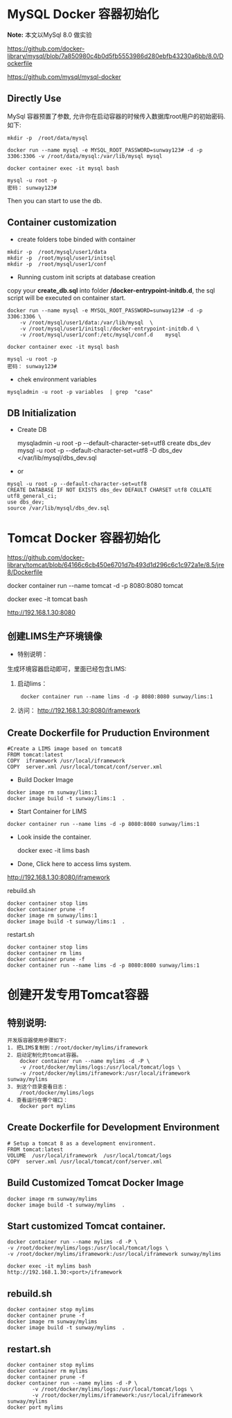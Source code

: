 
MySQL Docker 容器初始化
==
**Note:** 本文以MySql 8.0 做实验 

https://github.com/docker-library/mysql/blob/7a850980c4b0d5fb5553986d280ebfb43230a6bb/8.0/Dockerfile

https://github.com/mysql/mysql-docker


Directly Use
----

MySql 容器预置了参数, 允许你在启动容器的时候传入数据库root用户的初始密码. 如下: 

````
mkdir -p  /root/data/mysql

docker run --name mysql -e MYSQL_ROOT_PASSWORD=sunway123# -d -p 3306:3306 -v /root/data/mysql:/var/lib/mysql mysql
 
docker container exec -it mysql bash

mysql -u root -p 
密码： sunway123#

````

Then you can start to use the db.


Container customization
----

-  create folders tobe binded with container

```
mkdir -p  /root/mysql/user1/data
mkdir -p  /root/mysql/user1/initsql
mkdir -p  /root/mysql/user1/conf
```	
- Running custom init scripts at database creation
 
copy your  **create_db.sql** into folder  **/docker-entrypoint-initdb.d**,  the sql script will be executed on container start.

```
docker run --name mysql -e MYSQL_ROOT_PASSWORD=sunway123# -d -p 3306:3306 \
	-v /root/mysql/user1/data:/var/lib/mysql  \
	-v /root/mysql/user1/initsql:/docker-entrypoint-initdb.d \
	-v /root/mysql/user1/conf:/etc/mysql/conf.d    mysql
 
docker container exec -it mysql bash

mysql -u root -p 
密码： sunway123#

```

- chek environment variables

```
mysqladmin -u root -p variables  | grep  "case"
```
	
DB Initialization
----------

- Create DB

	mysqladmin -u root -p  --default-character-set=utf8  create dbs_dev
	mysql -u root -p --default-character-set=utf8 -D dbs_dev </var/lib/mysql/dbs_dev.sql
	
- or

```
mysql -u root -p --default-character-set=utf8
CREATE DATABASE IF NOT EXISTS dbs_dev DEFAULT CHARSET utf8 COLLATE utf8_general_ci;
use dbs_dev;
source /var/lib/mysql/dbs_dev.sql
```

Tomcat Docker 容器初始化
===========

https://github.com/docker-library/tomcat/blob/64166c6cb450e6701d7b493d1d296c6c1c972a1e/8.5/jre8/Dockerfile

docker container run --name tomcat -d -p 8080:8080 tomcat

docker exec -it tomcat bash

http://192.168.1.30:8080


创建LIMS生产环境镜像
--------
- 特别说明：

生成环境容器启动即可，里面已经包含LIMS:
	 
1. 启动lims：

		docker container run --name lims -d -p 8080:8080 sunway/lims:1 		 
2. 访问：
<http://192.168.1.30:8080/iframework>

Create Dockerfile for Pruduction Environment
---

```
#Create a LIMS image based on tomcat8
FROM tomcat:latest
COPY  iframework /usr/local/iframework
COPY  server.xml /usr/local/tomcat/conf/server.xml
```

- Build Docker Image

```	
docker image rm sunway/lims:1	
docker image build -t sunway/lims:1  . 
```

- Start Container for LIMS

```
docker container run --name lims -d -p 8080:8080 sunway/lims:1
```

- Look inside the container.

	docker exec -it lims bash
- Done, Click here to access lims system.

http://192.168.1.30:8080/iframework


rebuild.sh

```
docker container stop lims
docker container prune -f
docker image rm sunway/lims:1
docker image build -t sunway/lims:1  .

```

restart.sh

```
docker container stop lims
docker container rm lims
docker container prune -f
docker container run --name lims -d -p 8080:8080 sunway/lims:1

```

创建开发专用Tomcat容器
===	
特别说明:
--
	开发版容器使用步骤如下:
	1. 把LIMS复制到：/root/docker/mylims/iframework
	2. 启动定制化的tomcat容器。
		docker container run --name mylims -d -P \
		-v /root/docker/mylims/logs:/usr/local/tomcat/logs \
		-v /root/docker/mylims/iframework:/usr/local/iframework sunway/mylims 	
	3. 到这个目录查看日志： 
		/root/docker/mylims/logs
	4. 查看运行在哪个端口：  
		docker port mylims
	

Create Dockerfile for Development Environment
----
	# Setup a tomcat 8 as a development environment.
	FROM tomcat:latest
	VOLUME  /usr/local/iframework  /usr/local/tomcat/logs 
	COPY  server.xml /usr/local/tomcat/conf/server.xml

Build Customized Tomcat Docker Image 
---	
	docker image rm sunway/mylims
	docker image build -t sunway/mylims  . 
	
	
Start customized Tomcat container.
----
	docker container run --name mylims -d -P \
	-v /root/docker/mylims/logs:/usr/local/tomcat/logs \
	-v /root/docker/mylims/iframework:/usr/local/iframework sunway/mylims 
	
	docker exec -it mylims bash
	http://192.168.1.30:<port>/iframework


rebuild.sh
--
	docker container stop mylims
	docker container prune -f
	docker image rm sunway/mylims
	docker image build -t sunway/mylims  .


restart.sh
-- 
	docker container stop mylims
	docker container rm mylims
	docker container prune -f
	docker container run --name mylims -d -P \
			-v /root/docker/mylims/logs:/usr/local/tomcat/logs \
			-v /root/docker/mylims/iframework:/usr/local/iframework sunway/mylims
	docker port mylims

